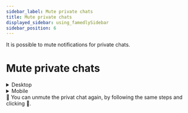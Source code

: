 ```yaml
---
sidebar_label: Mute private chats
title: Mute private chats
displayed_sidebar: using_famedlySidebar
sidebar_position: 6
---
```


It is possible to mute notifications for private chats.

# Mute private chats


<details>
<summary>Desktop</summary>

1. Click ℹ in the top right corner of a privat chat to open the private chat details.
2. Click on 🔔 to mute the private chat.

</details>

<details>
<summary>Mobile</summary>

1. Tap the header of a privat chat to open the privat chat details.
2. Tap 🔔 to mute the group.

</details>

<aside>
🚧 You can unmute the privat chat again, by following the same steps and clicking 🔕.

</aside>